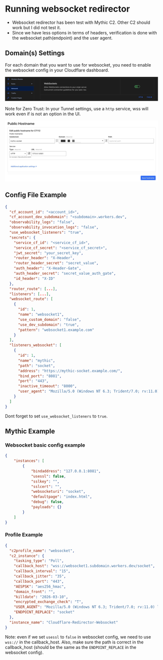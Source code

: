 # Running websocket redirector

- Websocket redirector has been test with Mythic C2. Other C2 should work but I did not test it.
- Since we have less options in terms of headers, verification is done with the websocket path(endpoint) and the user agent.

## Domain(s) Settings

For each domain that you want to use for websocket, you need to enable the websocket config in your Cloudflare dashboard.

![Websocket Domain Settings](./assets/websocket_1.jpg)

Note for Zero Trust: In your Tunnel settings, use a `http` service, wss will work even if is not an option in the UI.

![Tunnel Settings](./assets/websocket_2.jpg)

## Config File Example

```json
{
  "cf_account_id": "<account_id>",
  "cf_account_dev_subdomain": "<subdomain>.workers.dev",
  "observability_logs": "false",
  "observability_invocation_logs": "false",
  "use_websocket_listeners": "true",
  "secrets": {
    "service_cf_id": "<service_cf_id>",
    "service_cf_secret": "<service_cf_secret>",
    "jwt_secret": "your_secret_key",
    "router_header": "X-Header",
    "router_header_secret": "secret_value",
    "auth_header": "X-Header-Gate",
    "auth_header_secret": "secret_value_auth_gate",
    "id_header": "X-ID"
  },
  "router_route": [...],
  "listeners": [...],
  "websocket_route": [
    {
      "id": 1,
      "name": "websocket1",
      "use_custom_domain": "false",
      "use_dev_subdomain": "true",
      "pattern": "websocket1.example.com"
    }
  ],
  "listeners_websocket": [
    {
      "id": 1,
      "name": "mythic",
      "path": "socket",
      "address": "https://mythic-socket.example.com/",
      "bind_port": "8081",
      "port": "443",
      "inactive_timeout": "8000",
      "user_agent": "Mozilla/5.0 (Windows NT 6.3; Trident/7.0; rv:11.0) like Gecko"
    }
  ]
}
```

Dont forget to set `use_websocket_listeners` to `true`.

## Mythic Example

### Websocket basic config example

```json
{
    "instances": [
        {
            "bindaddress": "127.0.0.1:8081",
            "usessl": false,
            "sslkey": "",
            "sslcert": "",
            "websocketuri": "socket",
            "defaultpage": "index.html",
            "debug": false,
            "payloads": {}
        }
    ]
}
```

### Profile Example

```json
{
  "c2profile_name": "websocket",
  "c2_instance": {
    "tasking_type": "Poll",
    "callback_host": "wss://websocket1.subdomain.workers.dev/socket",
    "callback_interval": "15",
    "callback_jitter": "35",
    "callback_port": "443",
    "AESPSK": "aes256_hmac",
    "domain_front": "",
    "killdate": "2026-03-10",
    "encrypted_exchange_check": "T",
    "USER_AGENT": "Mozilla/5.0 (Windows NT 6.3; Trident/7.0; rv:11.0) like Gecko",
    "ENDPOINT_REPLACE": "socket"
  },
  "instance_name": "Cloudflare-Redirector-Websocket"
}
```

Note: even if we set `usessl` to `false` in websocket config, we need to use `wss://` in the callback_host. Also, make sure the path is correct in the callback_host (should be the same as the `ENDPOINT_REPLACE` in the websocket config).

